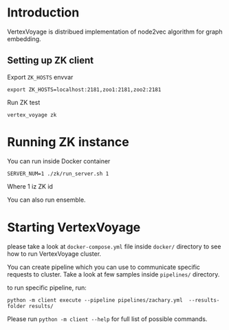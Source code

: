 
# Introduction 

VertexVoyage is distribued implementation of node2vec algorithm for graph embedding. 

## Setting up ZK client 

Export `ZK_HOSTS` envvar 

    export ZK_HOSTS=localhost:2181,zoo1:2181,zoo2:2181

Run ZK test 

    vertex_voyage zk 

# Running ZK instance 

You can run inside Docker container 

    SERVER_NUM=1 ./zk/run_server.sh 1 

Where 1 iz ZK id

You can also run ensemble. 


# Starting VertexVoyage 

please take a look at `docker-compose.yml` file inside `docker/` directory to see how to run VertexVoyage cluster. 

You can create pipeline which you can use to communicate specific requests to cluster. Take a look at few samples inside `pipelines/` directory. 

to run specific pipeline, run:

    python -m client execute --pipeline pipelines/zachary.yml  --results-folder results/

Please run `python -m client --help` for full list of possible commands. 

